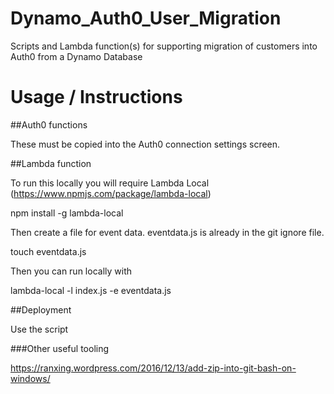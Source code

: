 # Dynamo_Auth0_User_Migration

Scripts and Lambda function(s) for supporting migration of customers into Auth0 from a Dynamo Database

# Usage / Instructions

##Auth0 functions

These must be copied into the Auth0 connection settings screen.

##Lambda function

To run this locally you will require Lambda Local (https://www.npmjs.com/package/lambda-local)

npm install -g lambda-local

Then create a file for event data. eventdata.js is already in the git ignore file.

touch eventdata.js

Then you can run locally with

lambda-local -l index.js -e eventdata.js

##Deployment

Use the script

###Other useful tooling

https://ranxing.wordpress.com/2016/12/13/add-zip-into-git-bash-on-windows/

